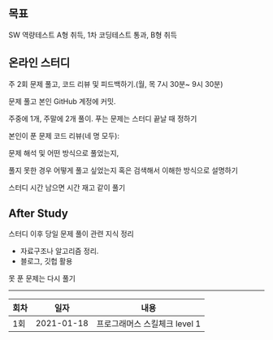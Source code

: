 ## 목표

 SW 역량테스트 A형 취득, 1차 코딩테스트 통과, B형 취득





## 온라인 스터디

주 2회 문제 풀고, 코드 리뷰 및 피드백하기.(월, 목 7시 30분~ 9시 30분)

문제 풀고 본인 GitHub 계정에 커밋.

주중에 1개, 주말에 2개 풀이. 푸는 문제는 스터디 끝날 때 정하기

본인이 푼 문제 코드 리뷰(네 명 모두):

문제 해석 및 어떤 방식으로 풀었는지, 

풀지 못한 경우 어떻게 풀고 싶었는지 혹은 검색해서 이해한 방식으로 설명하기

스터디 시간 남으면 시간 재고 같이 풀기





## After Study

스터디 이후 당일 문제 풀이 관련 지식 정리 

- 자료구조나 알고리즘 정리.
- 블로그, 깃헙 활용

못 푼 문제는 다시 풀기





***

| 회차 | 일자       | 내용                          |
| ---- | ---------- | ----------------------------- |
| 1회  | 2021-01-18 | 프로그래머스 스킬체크 level 1 |

